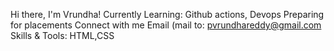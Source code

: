 Hi there, I'm Vrundha!
Currently Learning: Github actions, Devops
Preparing for placements
Connect with me
Email (mail to: pvrundhareddy@gmail.com
Skills & Tools: HTML,CSS

